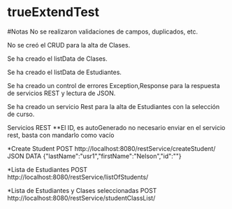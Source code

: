 # trueExtendTest
#Notas
No se realizaron validaciones de campos, duplicados, etc.

No se creó el CRUD para la alta de Clases.

Se ha creado el listData de Clases.

Se ha creado el listData de Estudiantes.

Se ha creado un control de errores Exception,Response para la respuesta de servicios REST y lectura de JSON.

Se ha creado un servicio Rest para la alta de Estudiantes con la selección de curso.


Servicios REST
**El ID, es autoGenerado no necesario enviar en el servicio rest, basta con mandarlo como vacío


*Create Student
POST
http://localhost:8080/restService/createStudent/
JSON DATA
{"lastName":"usr1","firstName":"Nelson","id":""}


*Lista de Estudiantes
POST
http://localhost:8080/restService/listOfStudents/

*Lista de Estudiantes y Clases seleccionadas
POST
http://localhost:8080/restService/studentClassList/

